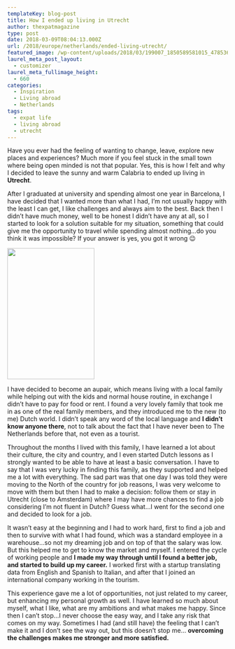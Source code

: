 ```yaml
---
templateKey: blog-post
title: How I ended up living in Utrecht
author: thexpatmagazine
type: post
date: 2018-03-09T08:04:13.000Z
url: /2018/europe/netherlands/ended-living-utrecht/
featured_image: /wp-content/uploads/2018/03/199007_1850589581015_4785362_n.jpg
laurel_meta_post_layout:
  - customizer
laurel_meta_fullimage_height:
  - 660
categories:
  - Inspiration
  - Living abroad
  - Netherlands
tags:
  - expat life
  - living abroad
  - utrecht
---
```


Have you ever had the feeling of wanting to change, leave, explore new places and experiences? Much more if you feel stuck in the small town where being open minded is not that popular. Yes, this is how I felt and why I decided to leave the sunny and warm Calabria to ended up living in **Utrecht**.

After I graduated at university and spending almost one year in Barcelona, I have decided that I wanted more than what I had, I&#8217;m not usually happy with the least I can get, I like challenges and always aim to the best. Back then I didn&#8217;t have much money, well to be honest I didn&#8217;t have any at all, so I started to look for a solution suitable for my situation, something that could give me the opportunity to travel while spending almost nothing&#8230;do you think it was impossible? If your answer is yes, you got it wrong 😉

<img class="alignleft size-medium wp-image-808" src="http://localhost/thexpatmagazine-wp/wp-content/uploads/2018/03/UNADJUSTEDNONRAW_thumb_1e63-199x300.jpg" alt="" width="199" height="300" srcset="http://localhost/thexpatmagazine-wp/wp-content/uploads/2018/03/UNADJUSTEDNONRAW_thumb_1e63-199x300.jpg 199w, http://localhost/thexpatmagazine-wp/wp-content/uploads/2018/03/UNADJUSTEDNONRAW_thumb_1e63.jpg 478w" sizes="(max-width: 199px) 100vw, 199px" />
  
I have decided to become an aupair, which means living with a local family while helping out with the kids and normal house routine, in exchange I didn&#8217;t have to pay for food or rent. I found a very lovely family that took me in as one of the real family members, and they introduced me to the new (to me) Dutch world. I didn&#8217;t speak any word of the local language and **I didn&#8217;t know anyone there**, not to talk about the fact that I have never been to The Netherlands before that, not even as a tourist.

Throughout the months I lived with this family, I have learned a lot about their culture, the city and country, and I even started Dutch lessons as I strongly wanted to be able to have at least a basic conversation. I have to say that I was very lucky in finding this family, as they supported and helped me a lot with everything. The sad part was that one day I was told they were moving to the North of the country for job reasons, I was very welcome to move with them but then I had to make a decision: follow them or stay in Utrecht (close to Amsterdam) where I may have more chances to find a job considering I&#8217;m not fluent in Dutch? Guess what&#8230;I went for the second one and decided to look for a job.

It wasn&#8217;t easy at the beginning and I had to work hard, first to find a job and then to survive with what I had found, which was a standard employee in a warehouse&#8230;so not my dreaming job and on top of that the salary was low. But this helped me to get to know the market and myself. I entered the cycle of working people and **I made my way through until I found a better job, and started to build up my career.** I worked first with a startup translating data from English and Spanish to Italian, and after that I joined an international company working in the tourism.

This experience gave me a lot of opportunities, not just related to my career, but enhancing my personal growth as well. I have learned so much about myself, what I like, what are my ambitions and what makes me happy. Since then I can&#8217;t stop&#8230;I never choose the easy way, and I take any risk that comes on my way. Sometimes I had (and still have) the feeling that I can&#8217;t make it and I don&#8217;t see the way out, but this doesn&#8217;t stop me&#8230; **overcoming the challenges makes me stronger and more satisfied.**
